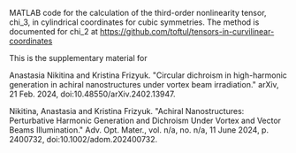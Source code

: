 MATLAB code for the calculation of the third-order nonlinearity tensor, chi_3, in cylindrical coordinates for cubic symmetries. 
The method is documented for chi_2 at  https://github.com/toftul/tensors-in-curvilinear-coordinates 


This is the supplementary material for 

Anastasia Nikitina and Kristina Frizyuk. "Circular dichroism in high-harmonic generation in achiral nanostructures under vortex beam irradiation." arXiv, 21 Feb. 2024, doi:10.48550/arXiv.2402.13947.

Nikitina, Anastasia and Kristina Frizyuk. "Achiral Nanostructures: Perturbative Harmonic Generation and Dichroism Under Vortex and Vector Beams Illumination." Adv. Opt. Mater., vol. n/a, no. n/a, 11 June 2024, p. 2400732, doi:10.1002/adom.202400732.
